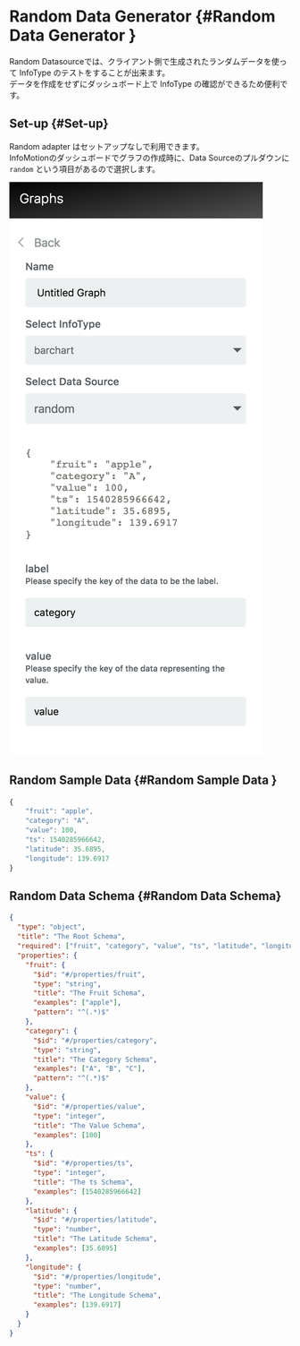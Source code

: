 # Random Data Generator  {#Random Data Generator }

Random Datasourceでは、クライアント側で生成されたランダムデータを使って InfoType のテストをすることが出来ます。  
データを作成をせずにダッシュボード上で InfoType の確認ができるため便利です。

## Set-up {#Set-up}

Random adapter はセットアップなしで利用できます。  
InfoMotionのダッシュボードでグラフの作成時に、Data Sourceのプルダウンに `random` という項目があるので選択します。

![Select random data source](./../../../../img/InfoMotion/DataSource/Random/SelectRandomDataSource.png)

## Random Sample Data  {#Random Sample Data }

```javascript
{
    "fruit": "apple",
    "category": "A",
    "value": 100,
    "ts": 1540285966642,
    "latitude": 35.6895,
    "longitude": 139.6917
}
```

## Random Data Schema {#Random Data Schema}

```json
{
  "type": "object",
  "title": "The Root Schema",
  "required": ["fruit", "category", "value", "ts", "latitude", "longitude"],
  "properties": {
    "fruit": {
      "$id": "#/properties/fruit",
      "type": "string",
      "title": "The Fruit Schema",
      "examples": ["apple"],
      "pattern": "^(.*)$"
    },
    "category": {
      "$id": "#/properties/category",
      "type": "string",
      "title": "The Category Schema",
      "examples": ["A", "B", "C"],
      "pattern": "^(.*)$"
    },
    "value": {
      "$id": "#/properties/value",
      "type": "integer",
      "title": "The Value Schema",
      "examples": [100]
    },
    "ts": {
      "$id": "#/properties/ts",
      "type": "integer",
      "title": "The ts Schema",
      "examples": [1540285966642]
    },
    "latitude": {
      "$id": "#/properties/latitude",
      "type": "number",
      "title": "The Latitude Schema",
      "examples": [35.6895]
    },
    "longitude": {
      "$id": "#/properties/longitude",
      "type": "number",
      "title": "The Longitude Schema",
      "examples": [139.6917]
    }
  }
}
```